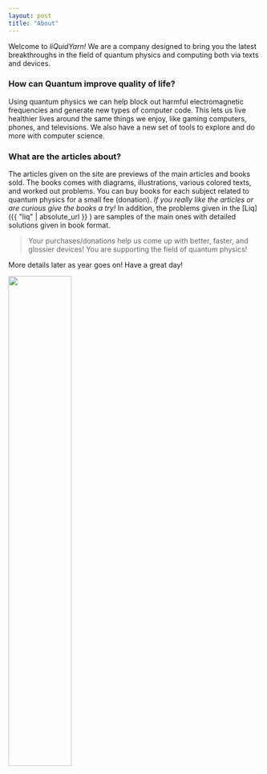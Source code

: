```yaml
---
layout: post
title: "About"
---
```



Welcome to *liQuidYarn!* We are a company designed to bring you the latest breakthroughs in the field of quantum physics and computing both via texts and devices.

### How can Quantum improve quality of life?

Using quantum physics we can help block out harmful electromagnetic frequencies and generate new types of computer code. This lets us live healthier lives around the same things we enjoy, like gaming computers, phones, and televisions. We also have a new set of tools to explore and do more with computer science.

### What are the articles about?

The articles given on the site are previews of the main articles and books sold. The books comes with diagrams, illustrations, various colored texts, and worked out problems. You can buy books for each subject related to quantum physics for a small fee (donation). *If you really like the articles or are curious give the books a try!* In addition, the problems given in the [Liq]({{ "liq" | absolute_url }} ) are samples of the main ones with detailed solutions given in book format.

> Your purchases/donations help us come up with better, faster, and glossier devices! You are supporting the field of quantum physics!

More details later as year goes on! Have a great day!

<img src="{{ site.images | relative_url }}/stone.png" width="50%" height="50%" />
